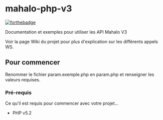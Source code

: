 # mahalo-php-v3

[![forthebadge](http://forthebadge.com/images/badges/built-with-love.svg)](http://forthebadge.com)

Documentation et exemples pour utiliser les API Mahalo V3

Voir la page Wiki du projet pour plus d'explication sur les différents appels WS.

## Pour commencer

Renommer le fichier param.exemple.php en param.php et renseigner les valeurs requises.

### Pré-requis

Ce qu'il est requis pour commencer avec votre projet...

- PHP v5.2
